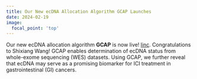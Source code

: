 ```yaml
---
title: Our New ecDNA Allocation Algorithm GCAP Launches
date: 2024-02-19
image:
  focal_point: 'top'
---
```


Our new ecDNA allocation algorithm **GCAP** is now live! [linc](https://www.nature.com/articles/s41467-024-45479-6). Congratulations to Shixiang Wang! GCAP enables determination of ecDNA status from whole-exome sequencing (WES) datasets. Using GCAP, we further reveal that ecDNA may serve as a promising biomarker for ICI treatment in gastrointestinal (GI) cancers.

<!--more-->